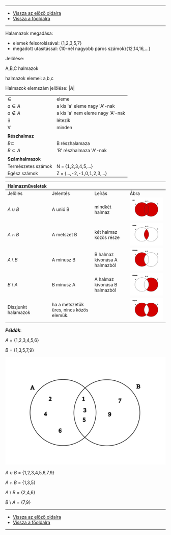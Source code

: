 
---

- [Vissza az előző oldalra](../matematika.md)
- [Vissza a főoldalra](../../../../README.md)

---

Halamazok megadása:
 - elemek felsorolásával: {1,2,3,5,7}
 - megadott utasítással: {10-nél nagyobb páros számok}{12,14,16,...}

Jelölése:

A,B,C halmazok

halmazok elemei: a,b,c

Halmazok elemszám jelölése: $|A|$

|  |  |
| :-- | :-- |
| $\in$ | eleme |
| $a \in A$ | a kis 'a' eleme nagy 'A'-nak |
| $a \notin A$ | a kis 'a' nem eleme nagy 'A'-nak |
| ∃ | létezik |
| $\forall$ | minden |
|  |  |
| **Részhalmaz** |  |
| $B \subset$ | B részhalamaza |
| $B \subset A$ | 'B' részhalmaza 'A'-nak |
|  |  |
| **Számhalmazok** |  |
| Természetes számok | N = {1,2,3,4,5,...} |
| Egész számok | Z = {...,-2,-1,0,1,2,3,...} |

| Halmazműveletek |  |  |  |
| :-- | :-- | :-- | :-- |
| Jelölés | Jelentés | Leírás | Ábra |
| $A \cup B$ | A&nbsp;unió&nbsp;B | mindkét halmaz | <img src='../images/matematika_halmaz-unio.svg' alt='unio' width='384'> |
| $A \cap B$ | A&nbsp;metszet&nbsp;B | két halmaz közös része | <img src='../images/matematika_halmaz-metszet.svg' alt='metszet' width='384'> |
| $A$ \ $B$ | A&nbsp;mínusz&nbsp;B | B halmaz kivonása A halmazból | <img src='../images/matematika_halmaz-kulonbseg-001.svg' alt='különbség_A-B' width='384'> | 
| $B$ \ $A$ | B&nbsp;mínusz&nbsp;A | A halmaz kivonása B halmazból | <img src='../images/matematika_halmaz-kulonbseg-002.svg' alt='különbség_B-A' width='384'> |
| Diszjunkt halamazok | ha a metszetük üres, nincs közös elemük. |  | <img src='../images/matematika_halmaz-diszjunkt.svg' alt='diszjunkt' width='384'> |

***Példák***:

$A$ = {1,2,3,4,5,6}

$B$ = {1,3,5,7,9}

<img src='../images/matematika_halmaz-pelda-001.svg' alt='példa' width='512'>

$A \cup B$ = {1,2,3,4,5,6,7,9}

$A \cap B$ = {1,3,5}

$A$ \ $B$ = {2,4,6}

$B$ \ $A$ = {7,9}

---

- [Vissza az előző oldalra](../matematika.md)
- [Vissza a főoldalra](../../../../README.md)

---